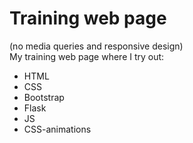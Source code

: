 # Training web page
(no media queries and responsive design)  
My training web page where I try out:  
- HTML  
- CSS  
- Bootstrap  
- Flask  
- JS  
- CSS-animations  
